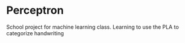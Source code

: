 # Perceptron
School project for machine learning class. Learning to use the PLA to categorize handwriting
